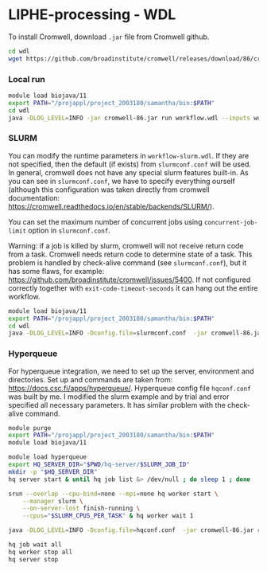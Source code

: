 # LIPHE-processing - WDL

To install Cromwell, download `.jar` file from Cromwell github.
```bash
cd wdl
wget https://github.com/broadinstitute/cromwell/releases/download/86/cromwell-86.jar
```

### Local run
```bash
module load biojava/11
export PATH="/projappl/project_2003180/samantha/bin:$PATH"
cd wdl
java -DLOG_LEVEL=INFO -jar cromwell-86.jar run workflow.wdl --inputs workflow-input.json --options options.json
```

### SLURM
You can modify the runtime parameters in `workflow-slurm.wdl`. If they are not specified, then the default (if exists) from `slurmconf.conf` will be used. In general, cromwell does not have any special slurm features built-in. As you can see in `slurmconf.conf`, we have to specify everything ourself (although this configuration was taken directly from cromwell documentation: https://cromwell.readthedocs.io/en/stable/backends/SLURM/).

You can set the maximum number of concurrent jobs using `concurrent-job-limit` option in `slurmconf.conf`.

Warning: if a job is killed by slurm, cromwell will not receive return code from a task. Cromwell needs return code to determine state of a task. This problem is handled by check-alive command (see `slurmconf.conf`), but it has some flaws, for example: https://github.com/broadinstitute/cromwell/issues/5400. If not configured correctly together with `exit-code-timeout-seconds` it can hang out the entire workflow.

```bash
module load biojava/11
export PATH="/projappl/project_2003180/samantha/bin:$PATH"
cd wdl
java -DLOG_LEVEL=INFO -Dconfig.file=slurmconf.conf  -jar cromwell-86.jar run workflow-slurm.wdl --inputs workflow-input.json --options options.json
```

### Hyperqueue
For hyperqueue integration, we need to set up the server, environment and directories. Set up and commands are taken from: https://docs.csc.fi/apps/hyperqueue/. Hyperqueue config file `hqconf.conf` was built by me. I modified the slurm example and by trial and error specified all necessary parameters. It has similar problem with the check-alive command.
```bash
module purge
export PATH="/projappl/project_2003180/samantha/bin:$PATH"
module load biojava/11

module load hyperqueue
export HQ_SERVER_DIR="$PWD/hq-server/$SLURM_JOB_ID"
mkdir -p "$HQ_SERVER_DIR"
hq server start & until hq job list &> /dev/null ; do sleep 1 ; done

srun --overlap --cpu-bind=none --mpi=none hq worker start \
    --manager slurm \
    --on-server-lost finish-running \
    --cpus="$SLURM_CPUS_PER_TASK" & hq worker wait 1

java -DLOG_LEVEL=INFO -Dconfig.file=hqconf.conf  -jar cromwell-86.jar run workflow-slurm.wdl --inputs workflow-input.json --options options.json

hq job wait all
hq worker stop all
hq server stop
```